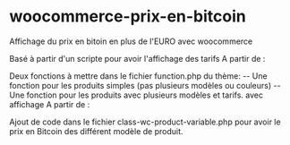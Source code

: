 # woocommerce-prix-en-bitcoin
Affichage du prix en bitoin en plus de l'EURO avec woocommerce

Basé à partir d'un scripte pour avoir l'affichage des tarifs A partir de :

Deux fonctions à mettre dans le fichier function.php du thème:
   -- Une fonction pour les produits simples (pas plusieurs modèles ou couleurs)
   -- Une fonction pour les produits avec plusieurs modèles et tarifs. avec affichage A partir de :
   

Ajout de code dans le fichier class-wc-product-variable.php pour avoir le prix en Bitcoin des différent modèle de produit.
